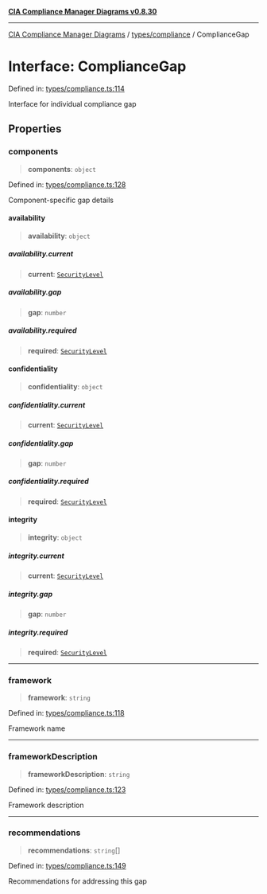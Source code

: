 [**CIA Compliance Manager Diagrams v0.8.30**](../../../README.md)

***

[CIA Compliance Manager Diagrams](../../../modules.md) / [types/compliance](../README.md) / ComplianceGap

# Interface: ComplianceGap

Defined in: [types/compliance.ts:114](https://github.com/Hack23/cia-compliance-manager/blob/6afa716316469147e542039d136ec79ffdbd4ac9/src/types/compliance.ts#L114)

Interface for individual compliance gap

## Properties

### components

> **components**: `object`

Defined in: [types/compliance.ts:128](https://github.com/Hack23/cia-compliance-manager/blob/6afa716316469147e542039d136ec79ffdbd4ac9/src/types/compliance.ts#L128)

Component-specific gap details

#### availability

> **availability**: `object`

##### availability.current

> **current**: [`SecurityLevel`](../../cia/type-aliases/SecurityLevel.md)

##### availability.gap

> **gap**: `number`

##### availability.required

> **required**: [`SecurityLevel`](../../cia/type-aliases/SecurityLevel.md)

#### confidentiality

> **confidentiality**: `object`

##### confidentiality.current

> **current**: [`SecurityLevel`](../../cia/type-aliases/SecurityLevel.md)

##### confidentiality.gap

> **gap**: `number`

##### confidentiality.required

> **required**: [`SecurityLevel`](../../cia/type-aliases/SecurityLevel.md)

#### integrity

> **integrity**: `object`

##### integrity.current

> **current**: [`SecurityLevel`](../../cia/type-aliases/SecurityLevel.md)

##### integrity.gap

> **gap**: `number`

##### integrity.required

> **required**: [`SecurityLevel`](../../cia/type-aliases/SecurityLevel.md)

***

### framework

> **framework**: `string`

Defined in: [types/compliance.ts:118](https://github.com/Hack23/cia-compliance-manager/blob/6afa716316469147e542039d136ec79ffdbd4ac9/src/types/compliance.ts#L118)

Framework name

***

### frameworkDescription

> **frameworkDescription**: `string`

Defined in: [types/compliance.ts:123](https://github.com/Hack23/cia-compliance-manager/blob/6afa716316469147e542039d136ec79ffdbd4ac9/src/types/compliance.ts#L123)

Framework description

***

### recommendations

> **recommendations**: `string`[]

Defined in: [types/compliance.ts:149](https://github.com/Hack23/cia-compliance-manager/blob/6afa716316469147e542039d136ec79ffdbd4ac9/src/types/compliance.ts#L149)

Recommendations for addressing this gap

